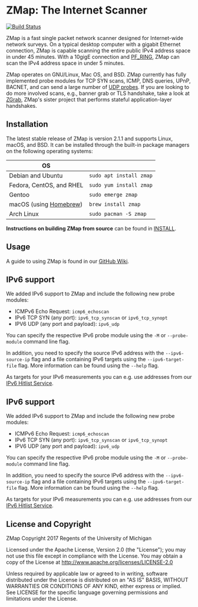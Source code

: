 ZMap: The Internet Scanner
==========================

[![Build Status](https://travis-ci.org/zmap/zmap.svg?branch=travis-configuration)](https://travis-ci.org/zmap/zmap)

ZMap is a fast single packet network scanner designed for Internet-wide network
surveys. On a typical desktop computer with a gigabit Ethernet connection, ZMap
is capable scanning the entire public IPv4 address space in under 45 minutes. With
a 10gigE connection and [PF_RING](http://www.ntop.org/products/packet-capture/pf_ring/),
ZMap can scan the IPv4 address space in under 5 minutes.

ZMap operates on GNU/Linux, Mac OS, and BSD. ZMap currently has fully implemented
probe modules for TCP SYN scans, ICMP, DNS queries, UPnP, BACNET, and can send a
large number of [UDP probes](https://github.com/zmap/zmap/blob/master/examples/udp-probes/README).
If you are looking to do more involved scans, e.g.,
banner grab or TLS handshake, take a look at [ZGrab](https://github.com/zmap/zgrab),
ZMap's sister project that performs stateful application-layer handshakes.

Installation
------------

The latest stable release of ZMap is version 2.1.1 and supports Linux, macOS, and
BSD. It can be installed through the built-in package managers on the following
operating systems:

| OS                                        |                             |
| ----------------------------------------- | --------------------------- |
| Debian and Ubuntu                         | `sudo apt install zmap`     |
| Fedora, CentOS, and RHEL                  | `sudo yum install zmap`     |
| Gentoo                                    | `sudo emerge zmap`          |
| macOS (using [Homebrew](https://brew.sh)) | `brew install zmap`         |
| Arch Linux                                | `sudo pacman -S zmap`       |

**Instructions on building ZMap from source** can be found in [INSTALL](INSTALL.md).

Usage
-----

A guide to using ZMap is found in our [GitHub Wiki](https://github.com/zmap/zmap/wiki).

IPv6 support
------------

We added IPv6 support to ZMap and include the following new probe modules:

* ICMPv6 Echo Request: `icmp6_echoscan`
* IPv6 TCP SYN (any port): `ipv6_tcp_synscan` or `ipv6_tcp_synopt`
* IPV6 UDP (any port and payload): `ipv6_udp`

You can specify the respective IPv6 probe module using the `-M` or `--probe-module` command line flag.

In addition, you need to specify the source IPv6 address with the `--ipv6-source-ip` flag and a file containing IPv6 targets using the `--ipv6-target-file` flag.
More information can be found using the `--help` flag.

As targets for your IPv6 measurements you can e.g. use addresses from our [IPv6 Hitlist Service](https://ipv6hitlist.github.io/).


IPv6 support
------------

We added IPv6 support to ZMap and include the following new probe modules:

* ICMPv6 Echo Request: `icmp6_echoscan`
* IPv6 TCP SYN (any port): `ipv6_tcp_synscan` or `ipv6_tcp_synopt`
* IPV6 UDP (any port and payload): `ipv6_udp`

You can specify the respective IPv6 probe module using the `-M` or `--probe-module` command line flag.

In addition, you need to specify the source IPv6 address with the `--ipv6-source-ip` flag and a file containing IPv6 targets using the `--ipv6-target-file` flag.
More information can be found using the `--help` flag.

As targets for your IPv6 measurements you can e.g. use addresses from our [IPv6 Hitlist Service](https://ipv6hitlist.github.io/).


License and Copyright
---------------------

ZMap Copyright 2017 Regents of the University of Michigan

Licensed under the Apache License, Version 2.0 (the "License"); you may not use
this file except in compliance with the License. You may obtain a copy of the
License at http://www.apache.org/licenses/LICENSE-2.0

Unless required by applicable law or agreed to in writing, software distributed
under the License is distributed on an "AS IS" BASIS, WITHOUT WARRANTIES OR
CONDITIONS OF ANY KIND, either express or implied. See LICENSE for the specific
language governing permissions and limitations under the License.
